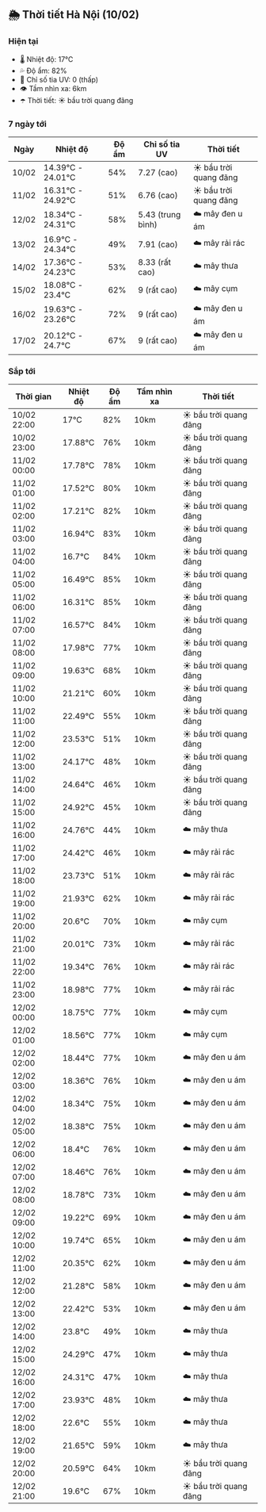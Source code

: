 ## 🌦️ Thời tiết Hà Nội (10/02)

### Hiện tại

- 🌡️ Nhiệt độ: 17℃
- 💦 Độ ẩm: 82%
- 🌟 Chỉ số tia UV: 0 (thấp)
- 👁️ Tầm nhìn xa: 6km
- ☂️ Thời tiết: ☀️ bầu trời quang đãng

### 7 ngày tới

| Ngày | Nhiệt độ | Độ ẩm | Chỉ số tia UV | Thời tiết |
| --- | --- | --- | --- | --- |
| 10/02 | 14.39℃ - 24.01℃ | 54% | 7.27 (cao) | ☀️ bầu trời quang đãng |
| 11/02 | 16.31℃ - 24.92℃ | 51% | 6.76 (cao) | ☀️ bầu trời quang đãng |
| 12/02 | 18.34℃ - 24.31℃ | 58% | 5.43 (trung bình) | ☁️ mây đen u ám |
| 13/02 | 16.9℃ - 24.34℃ | 49% | 7.91 (cao) | ☁️ mây rải rác |
| 14/02 | 17.36℃ - 24.23℃ | 53% | 8.33 (rất cao) | ☁️ mây thưa |
| 15/02 | 18.08℃ - 23.4℃ | 62% | 9 (rất cao) | ☁️ mây cụm |
| 16/02 | 19.63℃ - 23.26℃ | 72% | 9 (rất cao) | ☁️ mây đen u ám |
| 17/02 | 20.12℃ - 24.7℃ | 67% | 9 (rất cao) | ☁️ mây đen u ám |

### Sắp tới

| Thời gian | Nhiệt độ | Độ ẩm | Tầm nhìn xa | Thời tiết |
| --- | --- | --- | --- | --- |
| 10/02 22:00 | 17℃ | 82% | 10km | ☀️ bầu trời quang đãng |
| 10/02 23:00 | 17.88℃ | 76% | 10km | ☀️ bầu trời quang đãng |
| 11/02 00:00 | 17.78℃ | 78% | 10km | ☀️ bầu trời quang đãng |
| 11/02 01:00 | 17.52℃ | 80% | 10km | ☀️ bầu trời quang đãng |
| 11/02 02:00 | 17.21℃ | 82% | 10km | ☀️ bầu trời quang đãng |
| 11/02 03:00 | 16.94℃ | 83% | 10km | ☀️ bầu trời quang đãng |
| 11/02 04:00 | 16.7℃ | 84% | 10km | ☀️ bầu trời quang đãng |
| 11/02 05:00 | 16.49℃ | 85% | 10km | ☀️ bầu trời quang đãng |
| 11/02 06:00 | 16.31℃ | 85% | 10km | ☀️ bầu trời quang đãng |
| 11/02 07:00 | 16.57℃ | 84% | 10km | ☀️ bầu trời quang đãng |
| 11/02 08:00 | 17.98℃ | 77% | 10km | ☀️ bầu trời quang đãng |
| 11/02 09:00 | 19.63℃ | 68% | 10km | ☀️ bầu trời quang đãng |
| 11/02 10:00 | 21.21℃ | 60% | 10km | ☀️ bầu trời quang đãng |
| 11/02 11:00 | 22.49℃ | 55% | 10km | ☀️ bầu trời quang đãng |
| 11/02 12:00 | 23.53℃ | 51% | 10km | ☀️ bầu trời quang đãng |
| 11/02 13:00 | 24.17℃ | 48% | 10km | ☀️ bầu trời quang đãng |
| 11/02 14:00 | 24.64℃ | 46% | 10km | ☀️ bầu trời quang đãng |
| 11/02 15:00 | 24.92℃ | 45% | 10km | ☀️ bầu trời quang đãng |
| 11/02 16:00 | 24.76℃ | 44% | 10km | ☁️ mây thưa |
| 11/02 17:00 | 24.42℃ | 46% | 10km | ☁️ mây rải rác |
| 11/02 18:00 | 23.73℃ | 51% | 10km | ☁️ mây rải rác |
| 11/02 19:00 | 21.93℃ | 62% | 10km | ☁️ mây rải rác |
| 11/02 20:00 | 20.6℃ | 70% | 10km | ☁️ mây cụm |
| 11/02 21:00 | 20.01℃ | 73% | 10km | ☁️ mây rải rác |
| 11/02 22:00 | 19.34℃ | 76% | 10km | ☁️ mây rải rác |
| 11/02 23:00 | 18.98℃ | 77% | 10km | ☁️ mây rải rác |
| 12/02 00:00 | 18.75℃ | 77% | 10km | ☁️ mây cụm |
| 12/02 01:00 | 18.56℃ | 77% | 10km | ☁️ mây cụm |
| 12/02 02:00 | 18.44℃ | 77% | 10km | ☁️ mây đen u ám |
| 12/02 03:00 | 18.36℃ | 76% | 10km | ☁️ mây đen u ám |
| 12/02 04:00 | 18.34℃ | 75% | 10km | ☁️ mây đen u ám |
| 12/02 05:00 | 18.38℃ | 75% | 10km | ☁️ mây đen u ám |
| 12/02 06:00 | 18.4℃ | 76% | 10km | ☁️ mây đen u ám |
| 12/02 07:00 | 18.46℃ | 76% | 10km | ☁️ mây đen u ám |
| 12/02 08:00 | 18.78℃ | 73% | 10km | ☁️ mây đen u ám |
| 12/02 09:00 | 19.22℃ | 69% | 10km | ☁️ mây đen u ám |
| 12/02 10:00 | 19.74℃ | 65% | 10km | ☁️ mây đen u ám |
| 12/02 11:00 | 20.35℃ | 62% | 10km | ☁️ mây đen u ám |
| 12/02 12:00 | 21.28℃ | 58% | 10km | ☁️ mây đen u ám |
| 12/02 13:00 | 22.42℃ | 53% | 10km | ☁️ mây đen u ám |
| 12/02 14:00 | 23.8℃ | 49% | 10km | ☁️ mây thưa |
| 12/02 15:00 | 24.29℃ | 47% | 10km | ☁️ mây thưa |
| 12/02 16:00 | 24.31℃ | 47% | 10km | ☁️ mây thưa |
| 12/02 17:00 | 23.93℃ | 48% | 10km | ☁️ mây thưa |
| 12/02 18:00 | 22.6℃ | 55% | 10km | ☁️ mây thưa |
| 12/02 19:00 | 21.65℃ | 59% | 10km | ☁️ mây thưa |
| 12/02 20:00 | 20.59℃ | 64% | 10km | ☀️ bầu trời quang đãng |
| 12/02 21:00 | 19.6℃ | 67% | 10km | ☀️ bầu trời quang đãng |
